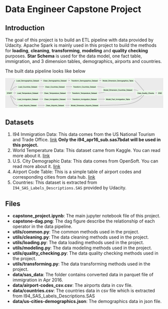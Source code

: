 # Data Engineer Capstone Project

## Introduction

The goal of this project is to build an ETL pipeline with data provided by Udacity.
Apache Spark is mainly used in this project to build the methods for **loading**, **cleaning**, **transforming**, **modeling** and **quality checking** purposes.
**Star Schema** is used for the data model, one fact table, immigration, and 3 dimension tables, demographics, airports and countries.

The built data pipeline looks like below

![capstone dag](capstone-dag.png)

## Datasets

1. I94 Immigration Data: This data comes from the US National Tourism and Trade Office. [link](https://travel.trade.gov/research/reports/i94/historical/2016.html) **Only the i94_apr16_sub.sas7bdat will be used in this project.**
2. World Temperature Data: This dataset came from Kaggle. You can read more about it. [link](https://www.kaggle.com/berkeleyearth/climate-change-earth-surface-temperature-data)
3. U.S. City Demographic Data: This data comes from OpenSoft. You can read more about it. [link](https://public.opendatasoft.com/explore/dataset/us-cities-demographics/export/)
4. Airport Code Table: This is a simple table of airport codes and corresponding cities from data hub. [link](https://datahub.io/core/airport-codes#data)
5. Countries: This dataset is extracted from `I94_SAS_Labels_Descriptions.SAS` provided by Udacity.

## Files

* **capstone_project.ipynb**: The main jupyter notebook file of this project.
* **capstone-dag.png**: The dag figure describe the relationship of each operator in the data pipeline.
* **utils/common.py**: The common methods used in the project.
* **utils/cleaning.py**: The data cleaning methods used in the project.
* **utils/loading.py**: The data loading methods used in the project.
* **utils/modeling.py**: The data modeling methods used in the project.
* **utils/quality_checking.py**: The data quality checking methods used in the project.
* **utils/transforming.py**: The data transforming methods used in the project.
* **data/sas_data**: The folder contains converted data in parquet file of immigration in Apr 2016.
* **data/airport-codes_csv.csv**: The airports data in csv file.
* **data/countries.csv**: The countries data in csv file which is extracted from I94_SAS_Labels_Descriptions.SAS
* **data/us-cities-demographics.json**: The demographics data in json file.